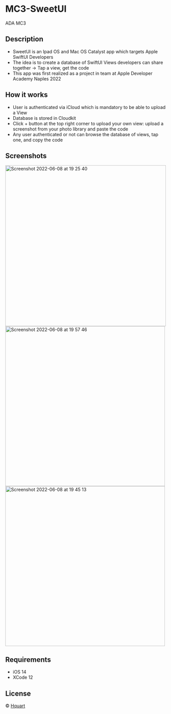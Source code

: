 # MC3-SweetUI
ADA MC3


## Description

* SweetUI is an Ipad OS and Mac OS Catalyst app which targets Apple SwiftUI Developers
* The idea is to create a database of SwiftUI Views developers can share together -> Tap a view, get the code
* This app was first realized as a project in team at Apple Developer Academy Naples 2022

## How it works

* User is authenticated via iCloud which is mandatory to be able to upload a View
* Database is stored in Cloudkit
* Click + button at the top right corner to upload your own view: upload a screenshot from your photo library and paste the code
* Any user authenticated or not can browse the database of views, tap one, and copy the code


## Screenshots

<img width="503" alt="Screenshot 2022-06-08 at 19 25 40" src="https://user-images.githubusercontent.com/39113497/172683066-ca11461c-e31f-4275-8493-b398b3dd1ecf.png">
<img width="500" alt="Screenshot 2022-06-08 at 19 57 46" src="https://user-images.githubusercontent.com/39113497/172685108-25a267e5-cae9-468f-b921-3c97dced01e3.png">
<img width="500" alt="Screenshot 2022-06-08 at 19 45 13" src="https://user-images.githubusercontent.com/39113497/172683423-68f5cb01-d0c4-4273-a0a9-c946339d05f4.png">


## Requirements

* iOS 14
* XCode 12

## License

© [Hquart](https://github.com/Hquart/)



